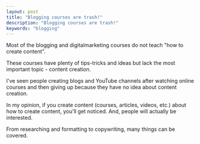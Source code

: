```yaml
---
layout: post
title: "Blogging courses are trash!"
description: "Blogging courses are trash!"
keywords: "blogging"
---
```


Most of the blogging and digitalmarketing courses do not teach "how to create content".

These courses have plenty of tips-tricks and ideas but lack the most important topic - content creation.

I've seen people creating blogs and YouTube channels after watching online courses and then giving up because they have no idea about content creation.

In my opinion, if you create content (courses, articles, videos, etc.) about how to create content, you'll get noticed. And, people will actually be interested.

From researching and formatting to copywriting, many things can be covered.